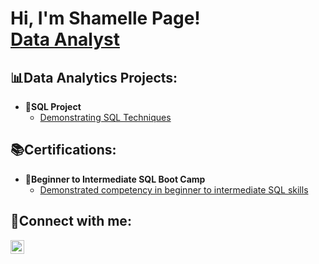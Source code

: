 <h1>Hi, I'm Shamelle Page! <br/><a 
href="https://www.linkedin.com/in/shamelle-page/">Data Analyst</a>
</h1>

<h2>📊Data Analytics Projects:</h2>

- <b>💾SQL Project</b>
  - [Demonstrating SQL Techniques](https://github.com/shamellepage/SQL_Techniques)

<h2>📚Certifications:</h2>

- <b>📜Beginner to Intermediate SQL Boot Camp</b>
  - [Demonstrated competency in beginner to intermediate SQL skills](https://lnkd.in/e34UTYHs)


<h2>📱Connect with me:</h2>
<a href="https://www.linkedin.com/in/shamelle-page/" target="_blank">
  <img align="left" alt="Shamelle Page | LinkedIn" width="22px" src="https://cdn.jsdelivr.net/npm/simple-icons@v3/icons/linkedin.svg" />
</a>


